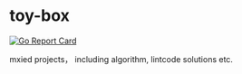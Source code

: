 # toy-box
[![Go Report Card](https://goreportcard.com/badge/github.com/benz9527/toy-box)](https://goreportcard.com/report/github.com/benz9527/toy-box)

mxied projects， including algorithm, lintcode solutions etc.

